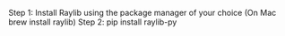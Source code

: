 Step 1:
  Install Raylib using the package manager of your choice (On Mac brew install raylib)
Step 2: 
  pip install raylib-py
